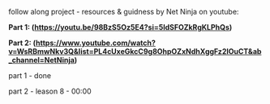 follow along project - resources & guidness by Net Ninja on youtube:

**Part 1: (https://youtu.be/98BzS5Oz5E4?si=5ldSFOZkRgKLPhQs)**

**Part 2: (https://www.youtube.com/watch?v=WsRBmwNkv3Q&list=PL4cUxeGkcC9g8OhpOZxNdhXggFz2lOuCT&ab_channel=NetNinja)**

part 1 - done

part 2 - leason 8 - 00:00